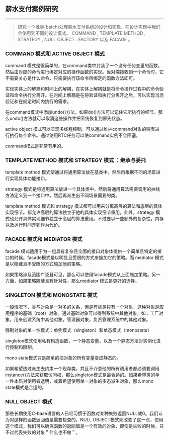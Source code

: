 ## 薪水支付案例研究

---

> 研究一个批量(batch)处理薪水支付系统的设计和实现。在设计实现中我们会使用到不同的设计模式。
> COMMAND , TEMPLATE METHOD , STRATEGY , NULL OBJECT . FACTORY 以及 FACADE 。

### COMMAND 模式和 ACTIVE OBJECT 模式

command 模式是很简单的，在command类中封装了一个没有任何变量的函数。然后由对应的命令进行绑定对应的操作函数的实现。当对端接收到一个命令时，它不需要关心是什么命令，只需要执行该命令所绑定的函数方法即可。

实现实体上的解耦和时间上的解耦，在实体上解耦就是将命令操作过程中的命令验证和命令执行分离开。在时间上解耦是在将验证和执行分离开之后，可以实现当场验证和在规定时间内执行的需求。

在command模式中添加undo()方法，如果do()方法可以记住它所执行的细节，那么undo()方法就可以取消这些操作并把系统恢复到原先状态。

active object 模式可以实现多线程控制。可以通过维护command对象的链表进行执行每个命令。通过使用RTC任务可以使command实例不会阻塞。

command模式是非常有用的。


### TEMPLATE METHOD 模式和 STRATEGY 模式 ：继承与委托

template method 模式使通过将通用算法放在基类中，然后再根据不同的场景进行实现具体功能接口。

strategy 模式是将通用算法放进一个具体类中，然后将通用算法需要调用的抽线方法定义到一个接口中，然后再派生出不同场景需要的类。

template method 模式和 strategy 模式都可以用来分离高层的算法和底层的具体实现细节。都允许高层的算法独立于他的具体实现细节重用。此外，strategy 模式也允许具体实现细节独立于高层的算法重用。不过要以一些额外的复杂性，内存以及运行时间开销作为代价。


### FACADE 模式和 MEDIATOR 模式

facade 模式适用于为一组具有复杂且全面的接口对象体提供一个简单且特定的接口的时候。facade模式是以明显且受限的方式来施加它的策略。而 mediator 模式是以隐藏且不受限的方式施加他的策略。

如果策略涉及范围广泛且可见，那么可以使用facade模式从上面施加策略。另一方面，如果策略隐蔽且有针对性，那么mediator 模式是更好的选择。

### SINGLETON 模式和 MONOSTATE 模式

一般情况下，类与对象是一对多的关系，但是有些类只有一个对象，这种对象是应用程序的基础（root）对象。通过基础对象可以得到系统中其他对象，如：工厂对象，用来创建系统中其他对象。管理器对象，负责管理系统中的其他对象。

强制对象的单一性模式：单例模式（singleton）和单态模式（monostate）

singleton模式使用私有构造函数，一个静态变量，以及一个静态方法对实例化进行控制和限制。

mono state模式只是简单的把对象的所有变量变成静态的。

如果希望透过派生去约束一个现存类，并且不介意他的所有调用者都必须要调用instance()方法来获取访问权，那么singleton模式是最合适的。如果希望类的单一性本质对使用者透明，或着希望使用单一对象的多态派生对象，那么mono state模式是合适的。

### NULL OBJECT 模式

那些长期使用C-base语言的人已经习惯于函数对某种失败返回NULL或0。我们认为对这样的函数返回值是需要检查的，NULL OBJECT模式则改变了这一点，使用这个模式，我们可以确保函数的返回值是一个有效的对象，即使是失败的时候，只不过代表失败的对象＂什么也不做＂。




